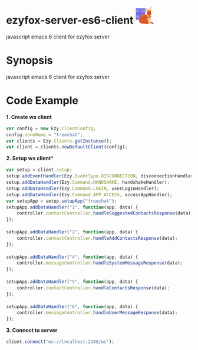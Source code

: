 # ezyfox-server-es6-client <img src="https://github.com/youngmonkeys/ezyfox-server/blob/master/logo.png" width="48" height="48" />
javascript emacs 6 client for ezyfox server

# Synopsis

javascript emacs 6 client for ezyfox server

# Code Example

**1. Create ws client**
```javascript
var config = new Ezy.ClientConfig;
config.zoneName = "freechat";
var clients = Ezy.Clients.getInstance();
var client = clients.newDefaultClient(config);
```

**2. Setup ws client***

```javascript
var setup = client.setup;
setup.addEventHandler(Ezy.EventType.DISCONNECTION, disconnectionHandler);
setup.addDataHandler(Ezy.Command.HANDSHAKE, handshakeHandler);
setup.addDataHandler(Ezy.Command.LOGIN, userLoginHandler);
setup.addDataHandler(Ezy.Command.APP_ACCESS, accessAppHandler);
var setupApp = setup.setupApp("freechat");
setupApp.addDataHandler("1", function(app, data) {
    controller.contactController.handleSuggestedContactsResponse(data);
});

setupApp.addDataHandler("2", function(app, data) {
    controller.contactController.handleAddContactsResponse(data);
});

setupApp.addDataHandler("4", function(app, data) {
    controller.messageController.handleSystemMessageResponse(data);
});

setupApp.addDataHandler("5", function(app, data) {
    controller.contactController.handleContactsResponse(data);
});

setupApp.addDataHandler("6", function(app, data) {
    controller.messageController.handleUserMessageResponse(data);
});
```

**3. Connect to server**

```javascript
client.connect("ws://localhost:2208/ws");
```
